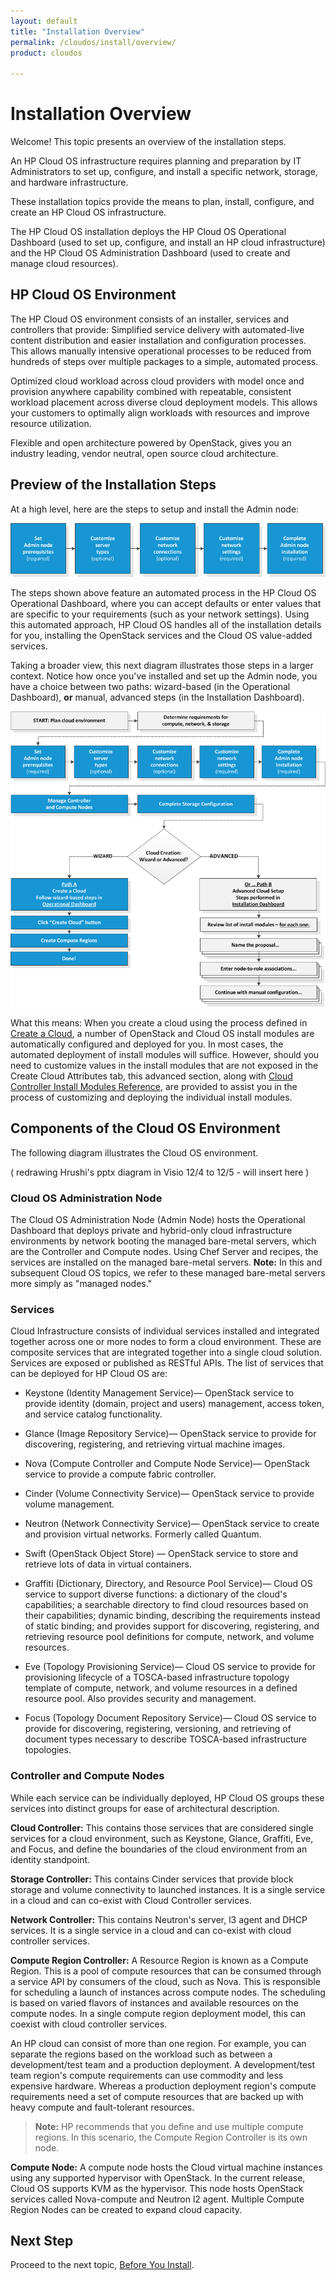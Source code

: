 ```yaml
---
layout: default
title: "Installation Overview"
permalink: /cloudos/install/overview/
product: cloudos

---
```


# Installation Overview

Welcome! This topic presents an overview of the installation steps.  

An HP Cloud OS infrastructure requires planning and preparation by IT Administrators to set up,
configure, and install a specific network, storage, and hardware infrastructure. 

These installation topics provide the means to plan, install, configure, and create an HP Cloud OS infrastructure.

The HP Cloud OS installation deploys the HP Cloud OS Operational Dashboard (used to set up,
configure, and install an HP cloud infrastructure) and the HP Cloud OS Administration Dashboard
(used to create and manage cloud resources).

## HP Cloud OS Environment

The HP Cloud OS environment consists of an installer, services and controllers that provide:
Simplified service delivery with automated-live content distribution and easier installation and
configuration processes. This allows manually intensive operational processes to be reduced from
hundreds of steps over multiple packages to a simple, automated process.

Optimized cloud workload across cloud providers with model once and provision anywhere
capability combined with repeatable, consistent workload placement across diverse cloud
deployment models. This allows your customers to optimally align workloads with resources and
improve resource utilization.

Flexible and open architecture powered by OpenStack, gives you an industry leading, vendor
neutral, open source cloud architecture.

## Preview of the Installation Steps

At a high level, here are the steps to setup and install the Admin node:

<img src="media/cloudos-install-process.png" title="HP Cloud OS installation process" /> 

The steps shown above feature an automated process in the HP Cloud OS Operational Dashboard, where you can accept defaults or enter values that are specific to your requirements (such as your network settings). Using 
this automated approach, HP Cloud OS handles all of the installation details for you, installing the OpenStack services and the Cloud OS value-added services.

Taking a broader view, this next diagram illustrates those steps in a larger context. Notice how once you've installed and set up the Admin node, you have a choice between two paths: wizard-based (in the Operational Dashboard), **or** manual, advanced steps (in the Installation Dashboard).

<img src="media/cloudos-create-cloud-paths.png" title="HP Cloud OS - choosing between two create cloud paths" /> 

What this means: When you create a cloud using the process defined in [Create a Cloud](/cloudos/install/create-cloud/), a number of OpenStack and Cloud OS 
install modules are automatically configured and deployed for you. In most cases, the automated deployment of install modules will suffice. 
However, should you need to customize values in the install modules that are not exposed in the Create Cloud Attributes tab, 
this advanced section, along with [Cloud Controller Install Modules Reference](/cloudos/install/install-modules/), are provided to assist 
you in the process of customizing and deploying the individual install modules.  

## Components of the Cloud OS Environment

The following diagram illustrates the Cloud OS environment.

( redrawing Hrushi's pptx diagram in Visio 12/4 to 12/5 - will insert here ) 

### Cloud OS Administration Node

The Cloud OS Administration Node (Admin Node) hosts the Operational Dashboard that deploys
private and hybrid-only cloud infrastructure environments by network booting the managed bare-metal
servers, which are the Controller and Compute nodes. Using Chef Server and recipes,
the services are installed on the managed bare-metal servers. **Note:** In this and subsequent Cloud OS topics, 
we refer to these managed bare-metal servers more simply as "managed nodes."

### Services

Cloud Infrastructure consists of individual services installed and integrated together across one or
more nodes to form a cloud environment. These are composite services that are integrated
together into a single cloud solution. Services are exposed or published as RESTful APIs.
The list of services that can be deployed for HP Cloud OS are:

* Keystone (Identity Management Service)&mdash; OpenStack service to provide identity (domain,
project and users) management, access token, and service catalog functionality.

* Glance (Image Repository Service)&mdash; OpenStack service to provide for discovering,
registering, and retrieving virtual machine images.

* Nova (Compute Controller and Compute Node Service)&mdash; OpenStack service to provide a
compute fabric controller.

* Cinder (Volume Connectivity Service)&mdash; OpenStack service to provide volume management.

* Neutron (Network Connectivity Service)&mdash; OpenStack service to create and provision virtual networks.  Formerly called Quantum. 

* Swift (OpenStack Object Store) &mdash; OpenStack service to store and retrieve lots of data in virtual containers. 

* Graffiti (Dictionary, Directory, and Resource Pool Service)&mdash; Cloud OS service to support
diverse functions: a dictionary of the cloud's capabilities; a searchable directory to find cloud
resources based on their capabilities; dynamic binding, describing the requirements instead of
static binding; and provides support for discovering, registering, and retrieving resource pool
definitions for compute, network, and volume resources.

* Eve (Topology Provisioning Service)&mdash; Cloud OS service to provide for provisioning lifecycle
of a TOSCA-based infrastructure topology template of compute, network, and volume resources
in a defined resource pool. Also provides security and management.

* Focus (Topology Document Repository Service)&mdash; Cloud OS service to provide for
discovering, registering, versioning, and retrieving of document types necessary to describe
TOSCA-based infrastructure topologies.

### Controller and Compute Nodes

While each service can be individually deployed, HP Cloud OS groups these services into distinct
groups for ease of architectural description.

**Cloud Controller:** This contains those services that are considered single services for a cloud
environment, such as Keystone, Glance, Graffiti, Eve, and Focus, and define the boundaries of the
cloud environment from an identity standpoint.

**Storage Controller:** This contains Cinder services that provide block storage and volume
connectivity to launched instances. It is a single service in a cloud and can co-exist with Cloud
Controller services.

**Network Controller:** This contains Neutron's server, l3 agent and DHCP services. It is a single
service in a cloud and can co-exist with cloud controller services.

**Compute Region Controller:** A Resource Region is known as a Compute Region. This is a pool
of compute resources that can be consumed through a service API by consumers of the cloud,
such as Nova. This is responsible for scheduling a launch of instances across compute nodes. The
scheduling is based on varied flavors of instances and available resources on the compute nodes.
In a single compute region deployment model, this can coexist with cloud controller services.

An HP cloud can consist of more than one region. For example, you can separate the regions based
on the workload such as between a development/test team and a production deployment. A
development/test team region's compute requirements can use commodity and less expensive
hardware. Whereas a production deployment region's compute requirements need a set of compute
resources that are backed up with heavy compute and fault-tolerant resources.

> **Note:** HP recommends that you define and use multiple compute regions. In this scenario, the Compute Region Controller is its own node.

**Compute Node:** A compute node hosts the Cloud virtual machine instances using any supported hypervisor with OpenStack. In the current release, Cloud OS supports KVM as the hypervisor.
This node hosts OpenStack services called Nova-compute and Neutron l2 agent. Multiple Compute Region Nodes can be created to expand cloud capacity. 

## Next Step

Proceed to the next topic, [Before You Install](/cloudos/install/before-you-install/). 

